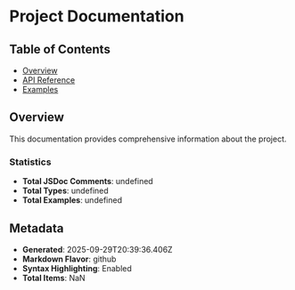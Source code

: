 # Project Documentation

## Table of Contents

- [Overview](#overview)
- [API Reference](#api-reference)
- [Examples](#examples)


## Overview

This documentation provides comprehensive information about the project.

### Statistics

- **Total JSDoc Comments**: undefined
- **Total Types**: undefined
- **Total Examples**: undefined



## Metadata

- **Generated**: 2025-09-29T20:39:36.406Z
- **Markdown Flavor**: github
- **Syntax Highlighting**: Enabled
- **Total Items**: NaN

